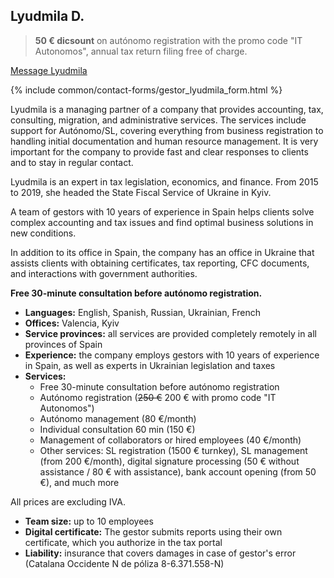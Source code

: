 ## Lyudmila D.

> **50 € dicsount** on autónomo registration with the promo code "IT Autonomos", annual tax return filing free of
> charge.

<a href="#" class="btn-contact-gestor" onclick="contactGestorLyudmila(); return false;">Message Lyudmila</a>

{% include common/contact-forms/gestor_lyudmila_form.html %}

Lyudmila is a managing partner of a company that provides accounting, tax, consulting, migration, and administrative
services. The services include support for Autónomo/SL, covering everything from business registration to handling
initial documentation and human resource management. It is very important for the company to provide fast and clear
responses to clients and to stay in regular contact.

Lyudmila is an expert in tax legislation, economics, and finance. From 2015 to 2019, she headed the State Fiscal Service
of Ukraine in Kyiv.

A team of gestors with 10 years of experience in Spain helps clients solve complex accounting and tax issues and find
optimal business solutions in new conditions.

In addition to its office in Spain, the company has an office in Ukraine that assists clients with obtaining
certificates, tax reporting, CFC documents, and interactions with government authorities.

**Free 30-minute consultation before autónomo registration.**

- **Languages:** English, Spanish, Russian, Ukrainian, French
- **Offices:** Valencia, Kyiv
- **Service provinces:** all services are provided completely remotely in all provinces of Spain
- **Experience:** the company employs gestors with 10 years of experience in Spain, as well as experts in Ukrainian
  legislation and taxes
- **Services:**
    - Free 30-minute consultation before autónomo registration
    - Autónomo registration (<s>250 €</s> 200 € with promo code "IT Autonomos")
    - Autónomo management (80 €/month)
    - Individual consultation 60 min (150 €)
    - Management of collaborators or hired employees (40 €/month)
    - Other services: SL registration (1500 € turnkey), SL management (from 200 €/month), digital signature processing
      (50 € without assistance / 80 € with assistance), bank account opening (from 50 €), and much more

All prices are excluding IVA.

- **Team size:** up to 10 employees
- **Digital certificate:** The gestor submits reports using their own certificate, which you authorize in the tax portal
- **Liability:** insurance that covers damages in case of gestor's error (Catalana Occidente N de póliza 8-6.371.558-N)
